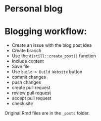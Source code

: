 # Personal blog

# Blogging workflow:

 - Create an issue with the blog post idea
 - Create  branch
 - Use the `distill::create_post()` function
 - Include content
 - Save file
 - Use `build > Build Website` button
 - commit changes
 - push changes
 - create pull request
 - review pull request
 - accept pull request
 - check site
 
 Original Rmd files are in the `_posts` folder.
